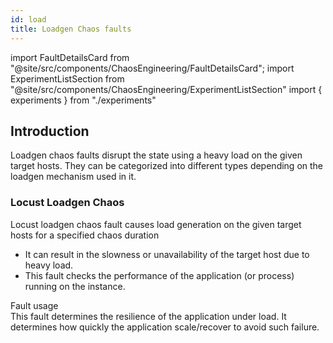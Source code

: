 ```yaml
---
id: load
title: Loadgen Chaos faults
---
```


<!-- Import statement for Custom Components -->

import FaultDetailsCard from "@site/src/components/ChaosEngineering/FaultDetailsCard";
import ExperimentListSection from "@site/src/components/ChaosEngineering/ExperimentListSection"
import { experiments } from "./experiments"

<!-- Heading Description -->

## Introduction

Loadgen chaos faults disrupt the state using a heavy load on the given target hosts. They can be categorized into different types depending on the loadgen mechanism used in it.

<ExperimentListSection experiments={experiments} />

<FaultDetailsCard category="load">

### Locust Loadgen Chaos

Locust loadgen chaos fault causes load generation on the given target hosts for a specified chaos duration
- It can result in the slowness or unavailability of the target host due to heavy load.
- This fault checks the performance of the application (or process) running on the instance.

<accordion color="green">
    <summary>Fault usage</summary>
This fault determines the resilience of the application under load. It determines how quickly the application scale/recover to avoid such failure. 
</accordion>

</FaultDetailsCard>
